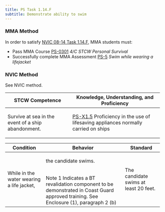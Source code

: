 ```yaml
---
title: PS Task 1.14.F 
subtitle: Demonstrate ability to swim
---
```



### MMA Method

In order to satisfy  [NVIC 08-14  Task  1.14.F](/stcw23/assets/images/nvic-08-14.pdf), MMA students must:

* Pass MMA Course  [PS-0301](PS-0301) *4/C STCW Personal Survival*
* Successfully complete MMA Assessment  [PS-5](PS-5) *Swim while wearing a lifejacket*


### NVIC Method

<a onclick="togglevisibility('nvic_methods')" >See NVIC method.</a>

<div id='nvic_methods' class='hide'>

<table>
<thead>
<tr>
<th class='forty'> STCW Competence </th>
<th class='sixty'> Knowledge, Understanding, and Proficiency </th>
</tr>
</thead>




<tbody>
<tr><td markdown='1'>

Survive at sea in the event of a ship abandonment.

</td><td markdown='1'>

[PS-X1.5](../../tables/611.html#PS-X1.5) Proficiency in the use of lifesaving appliances normally carried on ships

</td></tr>


</tbody>
</table>


<table>
<thead>
<tr><th class='twenty'>  Condition </th><th class='twenty'> Behavior </th><th  class='sixty'>Standard </th></tr>
</thead>
<tbody >



<tr><td markdown='1'>

While in the water wearing a life jacket,

</td><td markdown='1'>

the candidate swims.

<br>

<div class="tooltip">Note 1
<span class="tooltiptext">
Indicates a BT revalidation component to be demonstrated in Coast Guard approved training. See Enclosure (1), paragraph 2 (b)
</span>
</div>


</td><td markdown='1'>

The candidate swims at least 20 feet.

</td></tr>
</tbody>
</table>
</div>

